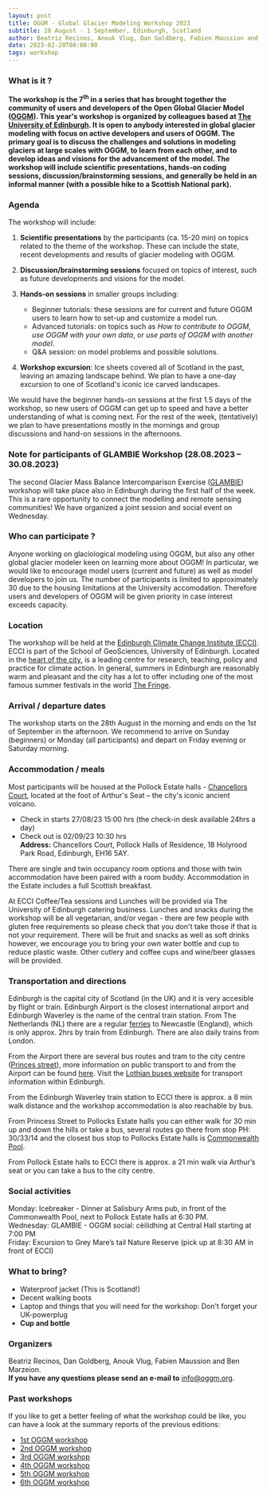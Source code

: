 ```yaml
---
layout: post
title: OGGM - Global Glacier Modeling Workshop 2023
subtitle: 28 August - 1 September, Edinburgh, Scotland
author: Beatriz Recinos, Anouk Vlug, Dan Goldberg, Fabien Maussion and Ben Marzeion
date: 2023-02-20T00:00:00
tags: workshop
---
```


### What is it ?

**The workshop is the 7<sup>th</sup> in a series that has brought together the community of users 
and developers of the Open Global Glacier Model ([OGGM](oggm.org)). This year's workshop 
is organized by colleagues based at [The University of Edinburgh](https://www.ed.ac.uk/geosciences). It is open to anybody interested in global glacier modeling with focus on active developers and users of OGGM. The primary goal is to discuss the challenges 
and solutions in modeling glaciers at large scales with OGGM, to learn from each other, and to develop 
ideas and visions for the advancement of the model. The workshop will include scientific 
presentations, hands-on coding sessions, discussion/brainstorming sessions, and generally 
be held in an informal manner (with a possible hike to a Scottish National park).**

### Agenda

The workshop will include:

1. <b>Scientific presentations</b> by the participants (ca. 15-20 min) on topics related to the theme of the workshop. 
These can include the state, recent developments and results of glacier modeling with OGGM.
2. <b>Discussion/brainstorming sessions</b> focused on topics of interest, such as future developments and visions for the model.
3. <b>Hands-on sessions</b> in smaller groups including:
   - Beginner tutorials: these sessions are for current and future OGGM users to learn how to set-up and customize a model run.
   - Advanced tutorials: on topics such as <i>How to contribute to OGGM</i>, <i>use OGGM with your own data</i>, or <i>use parts of OGGM with another model</i>.
   - Q&A session: on model problems and possible solutions.

4.  <b>Workshop excursion</b>: Ice sheets covered all of Scotland in the past, leaving an amazing landscape behind. We plan to have a one-day excursion to one of Scotland's iconic ice carved landscapes.

We would have the beginner hands-on sessions 
at the first 1.5 days of the workshop, so new users of OGGM can get up to speed and have a better understanding 
of what is coming next. For the rest of the week, (tentatively) we plan to have presentations mostly in the mornings and group discussions and hand-on sessions in the afternoons. 

### Note for participants of GLAMBIE Workshop (28.08.2023 – 30.08.2023)

The second Glacier Mass Balance Intercomparison Exercise (<a href="https://glambie.org/">GLAMBIE</a>) workshop will take place also in Edinburgh during the first half of the week. This is a rare opportunity to connect the modelling and remote sensing communities! We have organized a joint session and social event on Wednesday.

### Who can participate ?
Anyone working on glaciological modeling using OGGM,
but also any other global glacier modeler keen on learning more about OGGM! In particular, 
we would like to encourage model users (current and future) as well as model developers to join 
us. The number of participants is limited to approximately 30 due to the housing limitations 
at the University accomodation. Therefore users and developers of OGGM will be given 
priority in case interest exceeds capacity.

### Location
The workshop will be held at the [Edinburgh Climate Change Institute (ECCI)](https://edinburghcentre.org/). ECCI is part of the School of GeoSciences, University of Edinburgh. Located in the [heart of the city,](https://goo.gl/maps/Edb3ixpE4D745icW8) is a leading centre for research, teaching, policy and practice for climate action. In general, summers in Edinburgh are reasonably warm and pleasant and the city has a lot to offer including one of the most famous summer festivals in the world [The Fringe](https://www.edfringe.com/experience/what-is-the-festival-fringe). 

### Arrival / departure dates
The workshop starts on the 28th August in the morning and ends on the 1st of September in the afternoon. We recommend to arrive on Sunday (beginners) or Monday (all participants) and depart on Friday evening or Saturday morning.

### Accommodation / meals
Most participants will be housed at the Pollock Estate halls - [Chancellors Court](https://goo.gl/maps/BaBVYHBxqVi2K3Z36), located at the foot of Arthur's Seat – the city's iconic ancient volcano. 
- Check in starts 27/08/23 15:00 hrs (the check-in desk available 24hrs a day)    
- Check out is 02/09/23 10:30 hrs   
**Address:** Chancellors Court, Pollock Halls of Residence, 18 Holyrood Park Road, Edinburgh, EH16 5AY.

There are single and twin occupancy room options and those with twin accommodation have been paired with a room buddy. Accommodation in the Estate includes a full Scottish breakfast.   

At ECCI Coffee/Tea sessions and Lunches will be provided via The University of Edinburgh catering business. Lunches and snacks during the workshop will be all vegetarian, and/or vegan - there are few people with gluten free requirements so please check that you don't take those if that is not your requirement. There will be fruit and snacks as well as soft drinks however, we encourage you to bring your own water bottle and cup to reduce plastic waste. Other cutlery and coffee cups and wine/beer glasses will be provided. 

### Transportation and directions
Edinburgh is the capital city of Scotland (in the UK) and it is very accesible by flight or train. Edinburgh Airport is the closest international airport and Edinburgh Waverley is the name of the central train station. From The Netherlands (NL) there are a regular [ferries](https://www.dfds.com/en) to Newcastle (England), which is only approx. 2hrs by train from Edinburgh. There are also daily trains from London. 

From the Airport there are several bus routes and tram to the city centre ([Princes street](https://goo.gl/maps/2to6fG8Mgj7DtYQk6)), more information on public transport to and from the Airport can be found [here](https://www.edinburghairport.com/transport-links). Visit the [Lothian buses website](https://www.lothianbuses.com/) for transport information within Edinburgh. 

From the Edinburgh Waverley train station to ECCI there is approx. a 8 min walk distance and the workshop accommodation is also reachable by bus.  

From Princess Street to Pollocks Estate halls you can either walk for 30 min up and down the hills or take a bus, several routes go there from stop PH: 30/33/14 and the closest bus stop to Pollocks Estate halls is [Commonwealth Pool](https://goo.gl/maps/FL43XJbmpiLzMUz16).

From Pollock Estate halls to ECCI there is approx. a 21 min walk via Arthur’s seat or you can take a bus to the city centre.

### Social activities

Monday: Icebreaker - Dinner at Salisbury Arms pub, in front of the Commonwealth Pool, next to Pollock Estate halls at 6:30 PM.   
Wednesday: GLAMBIE - OGGM social: cèilidhing at Central Hall starting at 7:00 PM   
Friday: Excursion to Grey Mare’s tail Nature Reserve (pick up at 8:30 AM in front of ECCI)  


### What to bring?
- Waterproof jacket (This is Scotland!) 
- Decent walking boots
- Laptop and things that you will need for the workshop: Don't forget your UK-powerplug
- **Cup and bottle**


### Organizers
Beatriz Recinos, Dan Goldberg, Anouk Vlug, Fabien Maussion and Ben Marzeion.  
**If you have any questions please send an e-mail to** [info@oggm.org](mailto:info@oggm.org).


### Past workshops
If you like to get a better feeling of what the workshop could be like, 
you can have a look at the summary reports of the previous editions:

- <u> <a href="{{ site.url }}/2016/02/11/1st-oggm-worshop-summary/"> 1st OGGM workshop </a> </u>
- <u> <a href="{{ site.url }}/2017/04/03/2nd-oggm-worshop-summary/"> 2nd OGGM workshop </a> </u>
- <u> <a href="{{ site.url }}/2018/06/29/3nd-oggm-worshop-summary/"> 3rd OGGM workshop </a> </u>
- <u> <a href="{{ site.url }}/2019/06/21/4st-oggm-worshop-summary/"> 4th OGGM workshop </a> </u>
- <u> <a href="{{ site.url }}/2021/10/12/5th-oggm-worshop-summary/"> 5th OGGM workshop </a> </u>
- <u> <a href="{{ site.url }}/2022/11/20/6st-oggm-worshop-summary/"> 6th OGGM workshop </a> </u>
